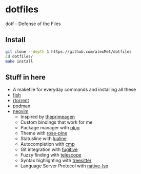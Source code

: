 # dotfiles
dotf - Defense of the Files

## Install

```bash
git clone --depth 1 https://github.com/alexMet/dotfiles
cd dotfiles/
make install
```

## Stuff in here

- A makefile for everyday commands and installing all these
- [fish](https://fishshell.com/)
- [rtorrent](https://rakshasa.github.io/rtorrent/)
- [podman](https://podman.io/)
- [neovim](https://neovim.io/)
  - Inspired by [theprimeagen](https://www.youtube.com/watch?v=w7i4amO_zaE)
  - Custom bindings that work for me
  - Package manager with [plug](https://github.com/junegunn/vim-plug)
  - Theme with [rose-pine](https://github.com/rose-pine/neovim)
  - Statusline with [lualine](https://github.com/nvim-lualine/lualine.nvim)
  - Autocompletion with [cmp](https://github.com/hrsh7th/nvim-cmp/tree/main)
  - Git integration with [fugitive](https://github.com/tpope/vim-fugitive)
  - Fuzzy finding with [telescope](https://github.com/nvim-telescope/telescope.nvim)
  - Syntax highlighting with [treesitter](https://github.com/nvim-treesitter/nvim-treesitter)
  - Language Server Protocol with [native-lsp](https://github.com/neovim/nvim-lspconfig)
